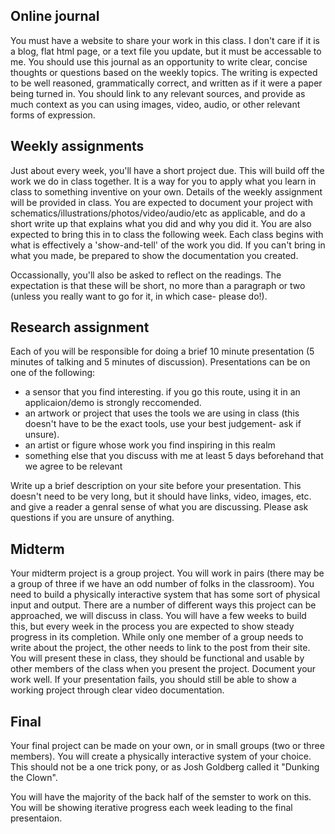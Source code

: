 ## Online journal
You must have a website to share your work in this class. I don't care if it is a blog, flat html page, or a text file you update, but it must be accessable to me. You should use this journal as an opportunity to write clear, concise thoughts or questions based on the weekly topics. The writing is expected to be well reasoned, grammatically correct, and written as if it were a paper being turned in. You should link to any relevant sources, and provide as much context as you can using images, video, audio, or other relevant forms of expression.

## Weekly assignments
Just about every week, you'll have a short project due. This will build off the work we do in class together. It is a way for you to apply what you learn in class to something inventive on your own. Details of the weekly assignment will be provided in class. You are expected to document your project with schematics/illustrations/photos/video/audio/etc as applicable, and do a short write up that explains what you did and why you did it. You are also expected to bring this in to class the following week. Each class begins with what is effectively a 'show-and-tell' of the work you did. If you can't bring in what you made, be prepared to show the documentation you created.

Occassionally, you'll also be asked to reflect on the readings. The expectation is that these will be short, no more than a paragraph or two (unless you really want to go for it, in which case- please do!).

## Research assignment
Each of you will be responsible for doing a brief 10 minute presentation (5 minutes of talking and 5 minutes of discussion). Presentations can be on one of the following:

* a sensor that you find interesting. if you go this route, using it in an applicaion/demo is strongly reccomended.
* an artwork or project that uses the tools we are using in class (this doesn't have to be the exact tools, use your best judgement- ask if unsure).
* an artist or figure whose work you find inspiring in this realm
* something else that you discuss with me at least 5 days beforehand that we agree to be relevant

Write up a brief description on your site before your presentation. This doesn't need to be very long, but it should have links, video, images, etc. and give a reader a genral sense of what you are discussing. Please ask questions if you are unsure of anything.

## Midterm
Your midterm project is a group project. You will work in pairs (there may be a group of three if we have an odd number of folks in the classroom). You need to build a physically interactive system that has some sort of physical input and output. There are a number of different ways this project can be approached, we will discuss in class. You will have a few weeks to build this, but every week in the process you are expected to show steady progress in its completion. While only one member of a group needs to write about the project, the other needs to link to the post from their site. You will present these in class, they should be functional and usable by other members of the class when you present the project. Document your work well. If your presentation fails, you should still be able to show a working project through clear video documentation.

## Final
Your final project can be made on your own, or in small groups (two or three members). You will create a physically interactive system of your choice. This should not be a one trick pony, or as Josh Goldberg called it "Dunking the Clown".

You will have the majority of the back half of the semster to work on this. You will be showing iterative progress each week leading to the final presentaion.
